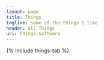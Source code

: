 ```yaml
---
layout: page
title: Things
tagline: some of the things I like
header: All Things
uri: things.software
---
```

{% include things-tab %}


